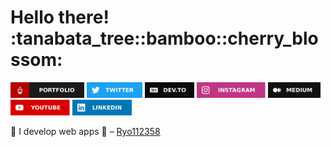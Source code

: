 <h1> Hello there! :tanabata_tree::bamboo::cherry_blossom: </h1>

<p>
    <a href="https://bit.ly/FortOilyMop" target="_blank" rel="noopener"><img src="./images/portfolio-badge.svg" height=25></a>
    <a href="https://twitter.com/CoffeelessCode" target="_blank" rel="noopener"><img src="./images/twitter-badge.svg" height=25></a>
    <a href="https://dev.to/coffeelessprogrammer" target="_blank" rel="noopener"><img src="./images/devto-badge.svg" height=25></a>
    <a href="https://www.instagram.com/coffeelessprogrammer/" target="_blank" rel="noopener"><img src="./images/instagram-badge.svg" height=25></a>
    <a href="https://coffeelessprogrammer.medium.com/" target="_blank" rel="noopener"><img src="./images/medium-badge.svg" height=25></a>
    <a href="https://www.youtube.com/channel/UCj6m53UsQ1yaJwAhWbyUsfA/channels" target="_blank" rel="noopener"><img src="./images/youtube-badge.svg" height=25></a>
    <a href="https://www.linkedin.com/in/CoffeelessProgrammer/" target="_blank" rel="noopener"><img src="./images/linkedin-badge.svg" height=25></a>
</p>

<p>📰 I develop web apps 📱 – <a href="https://github.com/Ryo112358">Ryo112358</a></p>

<!--
**CoffeelessProgrammer/CoffeelessProgrammer** is a ✨ _special_ ✨ repository because its `README.md` (this file) appears on your GitHub profile.

Here are some ideas to get you started:

- 🔭 I’m currently working on ...
- 🌱 I’m currently learning ...
- 👯 I’m looking to collaborate on ...
- 🤔 I’m looking for help with ...
- 💬 Ask me about ...
- 📫 How to reach me: ...
- 😄 Pronouns: ...
- ⚡ Fun fact: ...
-->
